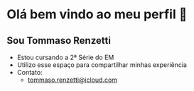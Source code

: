 # Olá bem vindo ao meu perfil 👋

## Sou Tommaso Renzetti

- Estou cursando a 2ª Série do EM
- Utilizo esse espaço para compartilhar minhas experiência
- Contato:
  - tommaso.renzetti@icloud.com

